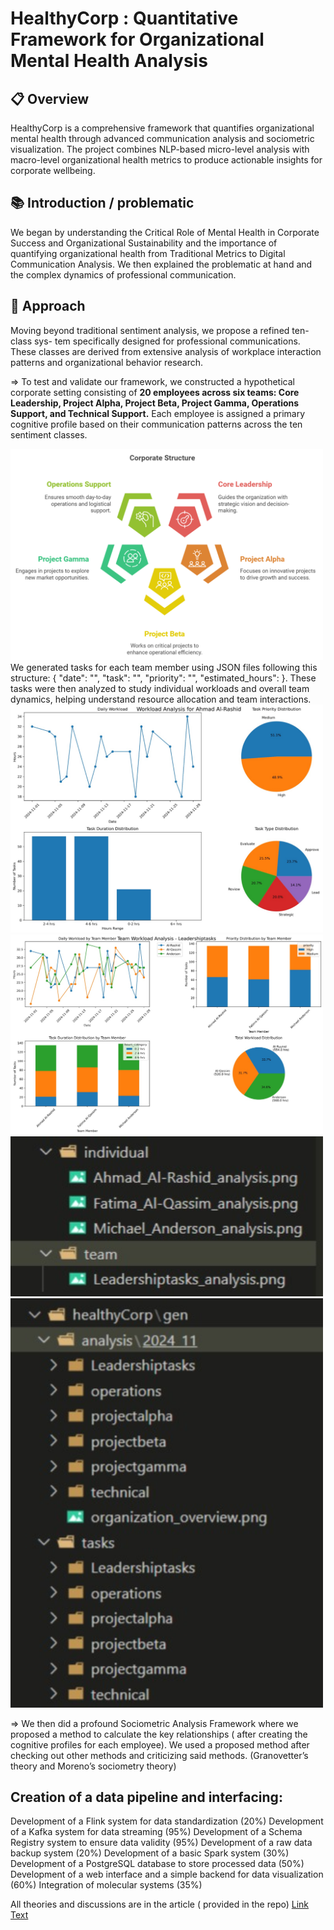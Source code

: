 # HealthyCorp : Quantitative Framework for Organizational Mental Health Analysis


## 📋 Overview
HealthyCorp is a comprehensive framework that quantifies organizational mental health through advanced communication analysis and sociometric visualization. The project combines NLP-based micro-level analysis with macro-level organizational health metrics to produce actionable insights for corporate wellbeing.

## 📚 Introduction / problematic
We began by understanding the Critical Role of Mental Health in Corporate Success and Organizational Sustainability and the importance of quantifying organizational health from Traditional Metrics to Digital Communication Analysis.
We then explained the problematic at hand and the complex dynamics of professional communication.

## 🎯 Approach 
Moving beyond traditional sentiment analysis, we propose a refined ten-class sys-
tem specifically designed for professional communications. These classes are derived
from extensive analysis of workplace interaction patterns and organizational behavior
research.

=> To test and validate our framework, we constructed a hypothetical corporate setting
consisting of **20 employees across six teams: Core Leadership, Project Alpha, Project
Beta, Project Gamma, Operations Support, and Technical Support.** Each employee
is assigned a primary cognitive profile based on their communication patterns across
the ten sentiment classes.

<img src="team_structure.png" width="500" alt="Diagram">
We generated tasks for each team member using JSON files following this structure: { "date": "", "task": "", "priority": "", "estimated_hours": }. 
These tasks were then analyzed to study individual workloads and overall team dynamics, helping understand resource allocation and team interactions.

<img src="taskload01.jpeg" width="500" alt="Diagram">
<img src="taskload02.jpeg" width="500" alt="Diagram">

<img src="001.jpeg" width="500" alt="Diagram">
<img src="002.jpeg" width="500" alt="Diagram">


=> We then did a profound Sociometric Analysis Framework where we proposed a method to calculate the key relationships ( after creating the cognitive profiles for each employee). We used a proposed method after checking out other methods and criticizing said methods. (Granovetter’s theory and Moreno’s sociometry theory)

## Creation of a data pipeline and interfacing:

Development of a Flink system for data standardization (20%)
Development of a Kafka system for data streaming (95%)
Development of a Schema Registry system to ensure data validity (95%)
Development of a raw data backup system (20%)
Development of a basic Spark system (30%)
Development of a PostgreSQL database to store processed data (50%)
Development of a web interface and a simple backend for data visualization (60%)
Integration of molecular systems (35%)

All theories and discussions are in the article ( provided in the repo) [Link Text](https://github.com/AmineF0/healthyCorp/blob/main/HealthyCorp%20Article.pdf)
